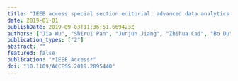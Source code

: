 ```yaml
---
title: "IEEE access special section editorial: advanced data analytics for large-scale complex data environments"
date: 2019-01-01
publishDate: 2019-09-03T11:36:51.669423Z
authors: ["Jia Wu", "Shirui Pan", "Junjun Jiang", "Zhihua Cai", "Bo Du", "Yingjie Tian", "Shuaiqiang Wang", "Haishuai Wang"]
publication_types: ["2"]
abstract: ""
featured: false
publication: "*IEEE Access*"
doi: "10.1109/ACCESS.2019.2895440"
---
```


